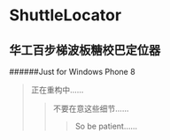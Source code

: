 ShuttleLocator
====================

华工百步梯波板糖校巴定位器
--------------------

######Just for Windows Phone 8
>正在重构中……
>>不要在意这些细节……
>>>So be patient……
